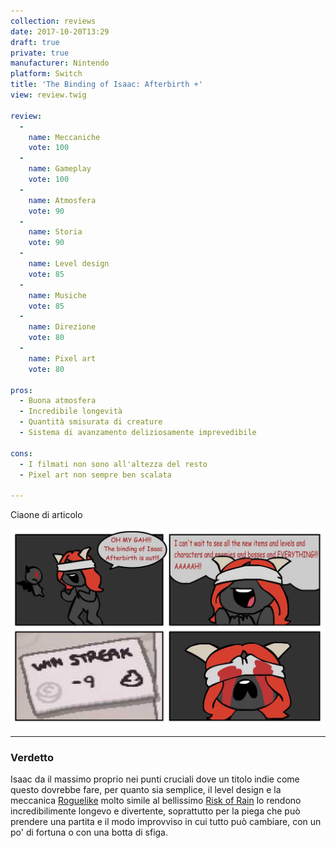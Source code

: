 ```yaml
---
collection: reviews
date: 2017-10-20T13:29
draft: true
private: true
manufacturer: Nintendo
platform: Switch
title: 'The Binding of Isaac: Afterbirth +'
view: review.twig

review:
  -
    name: Meccaniche
    vote: 100
  -
    name: Gameplay
    vote: 100
  -
    name: Atmosfera
    vote: 90
  -
    name: Storia
    vote: 90
  -
    name: Level design
    vote: 85
  -
    name: Musiche
    vote: 85
  -
    name: Direzione
    vote: 80
  -
    name: Pixel art
    vote: 80

pros:
  - Buona atmosfera
  - Incredibile longevità
  - Quantità smisurata di creature
  - Sistema di avanzamento deliziosamente imprevedibile

cons:
  - I filmati non sono all'altezza del resto
  - Pixel art non sempre ben scalata

---
```


Ciaone di articolo


[
  ![Preparati a morire, ancora e ancora!](preparati-a-morire-ancora-e-ancora.jpg)
](preparati-a-morire-ancora-e-ancora.jpg)

---

### Verdetto

Isaac da il massimo proprio nei punti cruciali dove un titolo indie come questo dovrebbe fare, per quanto sia semplice, il level design e la meccanica [Roguelike][roguelike] molto simile al bellissimo [Risk of Rain][ror] lo rendono incredibilimente longevo e divertente, soprattutto per la piega che può prendere una partita e il modo improvviso in cui tutto può cambiare, con un po' di fortuna o con una botta di sfiga.

[roguelike]: https://it.wikipedia.org/wiki/Roguelike
[ror]: https://riskofraingame.com/
